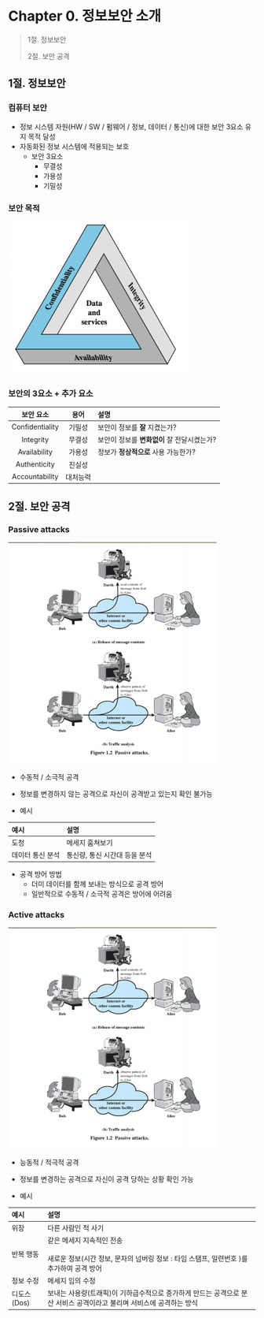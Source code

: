 # Chapter 0. 정보보안 소개

> 1절. 정보보안
>
> 2절. 보안 공격

## 1절. 정보보안

### 컴퓨터 보안

- 정보 시스템 자원(HW / SW / 펌웨어 / 정보, 데이터 / 통신)에 대한 보안 3요소 유지 목적 달성
- 자동화된 정보 시스템에 적용되는 보호
  - 보안 3요소
    - 무결성
    - 가용성
    - 기밀성

### 보안 목적

![CIA](https://github.com/BangYunseo/TIL/blob/main/Security/InformationSecurity/Image/ch00/CIA.PNG)

### 보안의 3요소 + 추가 요소

|보안 요소|용어|설명|
|:---:|:---:|:----|
|Confidentiality|기밀성|보안이 정보를 <strong>잘</strong> 지켰는가?|
|Integrity|무결성|보안이 정보를 <strong>변화없이</strong> 잘 전달시켰는가?|
|Availability|가용성|정보가 <strong>정상적으로</strong> 사용 가능한가?|
|Authenticity|진실성||
|Accountability|대처능력||

## 2절. 보안 공격

### Passive attacks

![PA](https://github.com/BangYunseo/TIL/blob/main/Security/InformationSecurity/Image/ch00/PA.PNG)

- 수동적 / 소극적 공격
- 정보를 변경하지 않는 공격으로 자신이 공격받고 있는지 확인 불가능

- 예시

|예시|설명|
|:--|:--|
|도청|메세지 훔쳐보기|
|데이터 통신 분석|통신량, 통신 시간대 등을 분석|

- 공격 방어 방법
  - 더미 데이터를 함께 보내는 방식으로 공격 방어
  - 일반적으로 수동적 / 소극적 공격은 방어에 어려움

### Active attacks

![AA](https://github.com/BangYunseo/TIL/blob/main/Security/InformationSecurity/Image/ch00/PA.PNG)

- 능동적 / 적극적 공격
- 정보를 변경하는 공격으로 자신이 공격 당하는 상황 확인 가능

- 예시

|예시|설명|
|:--|:---|
|위장|다른 사람인 척 사기|
|반복 행동|같은 메세지 지속적인 전송<br><br>새로운 정보(시간 정보, 문자의 넘버링 정보 : 타임 스탬프, 일련번호 )를 추가하여 공격 방어|
|정보 수정|메세지 임의 수정|
|디도스(Dos)|보내는 사용량(트래픽)이 기하급수적으로 증가하게 만드는 공격으로 분산 서비스 공격이라고 불리며 서비스에 공격하는 방식|
